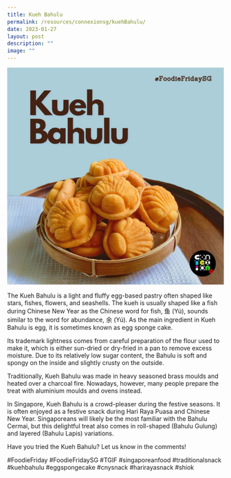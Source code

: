 ```yaml
---
title: Kueh Bahulu
permalink: /resources/connexionsg/kuehBahulu/
date: 2023-01-27
layout: post
description: ""
image: ""
---
```


![](/images/connexionsg/2023/327225269_944520353585096_8346836755765783460_n.jpg)


The Kueh Bahulu is a light and fluffy egg-based pastry often shaped like stars, fishes, flowers, and seashells. The kueh is usually shaped like a fish during Chinese New Year as the Chinese word for fish, 鱼 (Yú), sounds similar to the word for abundance, 余 (Yú). As the main ingredient in Kueh Bahulu is egg, it is sometimes known as egg sponge cake.

Its trademark lightness comes from careful preparation of the flour used to make it, which is either sun-dried or dry-fried in a pan to remove excess moisture. Due to its relatively low sugar content, the Bahulu is soft and spongy on the inside and slightly crusty on the outside.

Traditionally, Kueh Bahulu was made in heavy seasoned brass moulds and heated over a charcoal fire. Nowadays, however, many people prepare the treat with aluminium moulds and ovens instead.

In Singapore, Kueh Bahulu is a crowd-pleaser during the festive seasons. It is often enjoyed as a festive snack during Hari Raya Puasa and Chinese New Year. Singaporeans will likely be the most familiar with the Bahulu Cermai, but this delightful treat also comes in roll-shaped (Bahulu Gulung) and layered (Bahulu Lapis) variations.

Have you tried the Kueh Bahulu? Let us know in the comments!

#FoodieFriday #FoodieFridaySG #TGIF #singaporeanfood #traditionalsnack #kuehbahulu #eggspongecake #cnysnack #harirayasnack #shiok